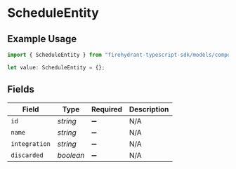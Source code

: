 # ScheduleEntity

## Example Usage

```typescript
import { ScheduleEntity } from "firehydrant-typescript-sdk/models/components";

let value: ScheduleEntity = {};
```

## Fields

| Field              | Type               | Required           | Description        |
| ------------------ | ------------------ | ------------------ | ------------------ |
| `id`               | *string*           | :heavy_minus_sign: | N/A                |
| `name`             | *string*           | :heavy_minus_sign: | N/A                |
| `integration`      | *string*           | :heavy_minus_sign: | N/A                |
| `discarded`        | *boolean*          | :heavy_minus_sign: | N/A                |